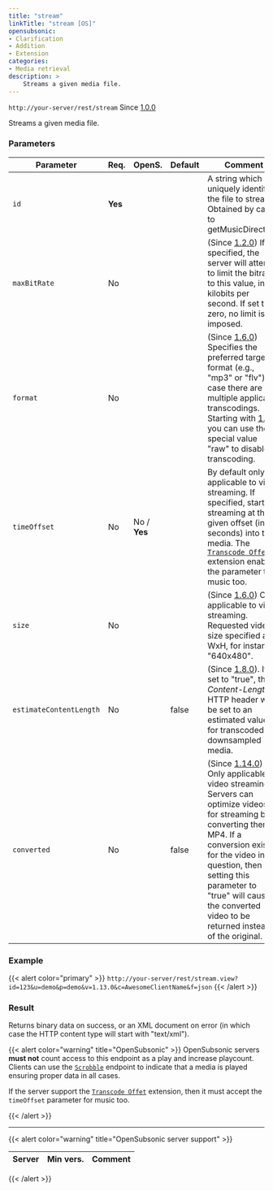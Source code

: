 ```yaml
---
title: "stream"
linkTitle: "stream [OS]"
opensubsonic:
- Clarification
- Addition
- Extension
categories:
- Media retrieval
description: >
    Streams a given media file.
---
```


`http://your-server/rest/stream` Since [1.0.0](../../subsonic-versions)

Streams a given media file.

### Parameters

| Parameter | Req. | OpenS. | Default | Comment |
| --- | --- | --- | --- | --- |
| `id` | **Yes** | |     | A string which uniquely identifies the file to stream. Obtained by calls to getMusicDirectory. |
| `maxBitRate` | No |  |     | (Since [1.2.0](../../subsonic-versions)) If specified, the server will attempt to limit the bitrate to this value, in kilobits per second. If set to zero, no limit is imposed. |
| `format` | No |  |     | (Since [1.6.0](../../subsonic-versions)) Specifies the preferred target format (e.g., "mp3" or "flv") in case there are multiple applicable transcodings. Starting with [1.9.0](../../subsonic-versions) you can use the special value "raw" to disable transcoding. |
| `timeOffset` | No| No / **Yes**   |     | By default only applicable to video streaming. If specified, start streaming at the given offset (in seconds) into the media. The [`Transcode Offet`](../../extensions/transcodeoffset/) extension enables the parameter to music too. |
| `size` | No  |   |   | (Since [1.6.0](../../subsonic-versions)) Only applicable to video streaming. Requested video size specified as WxH, for instance "640x480". |
| `estimateContentLength` | No |  | false | (Since [1.8.0](../../subsonic-versions)). If set to "true", the *Content-Length* HTTP header will be set to an estimated value for transcoded or downsampled media. |
| `converted` | No  | | false | (Since [1.14.0](../../subsonic-versions)) Only applicable to video streaming. Servers can optimize videos for streaming by converting them to MP4. If a conversion exists for the video in question, then setting this parameter to "true" will cause the converted video to be returned instead of the original. |

### Example

{{< alert color="primary" >}} `http://your-server/rest/stream.view?id=123&u=demo&p=demo&v=1.13.0&c=AwesomeClientName&f=json` {{< /alert >}}

### Result

Returns binary data on success, or an XML document on error (in which case the HTTP content type will start with "text/xml").

{{< alert color="warning" title="OpenSubsonic" >}}
OpenSubsonic servers **must not** count access to this endpoint as a play and increase playcount. Clients can use the [`Scrobble`](../scrobble) endpoint to indicate that a media is played ensuring proper data in all cases.

If the server support the [`Transcode Offet`](../../extensions/transcodeoffset/) extension, then it must accept the `timeOffset` parameter for music too.

{{< /alert >}}

---

{{< alert color="warning" title="OpenSubsonic server support" >}}

| Server | Min vers. | Comment |
| --- | --- | --- |
{{< /alert >}}
